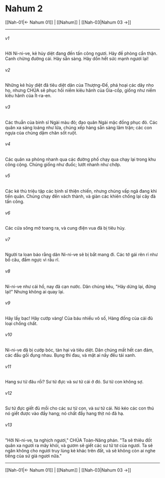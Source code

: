 # Nahum 2

[[Nah-01|← Nahum 01]] | [[Nahum]] | [[Nah-03|Nahum 03 →]]
***



###### v1 
Hỡi Ni-ni-ve, kẻ hủy diệt đang đến tấn công ngươi. Hãy đề phòng cẩn thận. Canh chừng đường cái. Hãy sẵn sàng. Hãy dồn hết sức mạnh ngươi lại! 

###### v2 
Những kẻ hủy diệt đã tiêu diệt dân của Thượng-Đế, phá hoại các dây nho họ, nhưng CHÚA sẽ phục hồi niềm kiêu hãnh của Gia-cốp, giống như niềm kiêu hãnh của Ít-ra-en. 

###### v3 
Các thuẫn của binh sĩ Ngài màu đỏ; đạo quân Ngài mặc đồng phục đỏ. Các quân xa sáng loáng như lửa, chúng xếp hàng sẵn sàng lâm trận; các con ngựa của chúng dậm chân sốt ruột. 

###### v4 
Các quân xa phóng nhanh qua các đường phố chạy qua chạy lại trong khu công cộng. Chúng giống như đuốc; lướt nhanh như chớp. 

###### v5 
Các kẻ thù triệu tập các binh sĩ thiện chiến, nhưng chúng vấp ngã đang khi tiến quân. Chúng chạy đến vách thành, và giàn các khiên chống lại cây đà tấn công. 

###### v6 
Các cửa sông mở toang ra, và cung điện vua đã bị tiêu hủy. 

###### v7 
Người ta loan báo rằng dân Ni-ni-ve sẽ bị bắt mang đi. Các tớ gái rên rỉ như bồ câu, đấm ngực vì rầu rĩ. 

###### v8 
Ni-ni-ve như cái hồ, nay đã cạn nước. Dân chúng kêu, "Hãy dừng lại, đứng lại!" Nhưng không ai quay lại. 

###### v9 
Hãy lấy bạc! Hãy cướp vàng! Của báu nhiều vô số, Hàng đống của cải đủ loại chồng chất. 

###### v10 
Ni-ni-ve đã bị cướp bóc, tàn hại và tiêu diệt. Dân chúng mất hết can đảm, các đầu gối đụng nhau. Bụng thì đau, và mặt ai nấy đều tái xanh. 

###### v11 
Hang sư tử đâu rồi? Sư tử đực và sư tử cái ở đó. Sư tử con không sợ. 

###### v12 
Sư tử đực giết đủ mồi cho các sư tử con, và sư tử cái. Nó kéo các con thú nó giết được vào đầy hang; nó chất đầy hang thịt nó đã hạ. 

###### v13 
"Hỡi Ni-ni-ve, ta nghịch ngươi," CHÚA Toàn-Năng phán. "Ta sẽ thiêu đốt quân xa ngươi ra mây khói, và gươm sẽ giết các sư tử tơ của ngươi. Ta sẽ ngăn không cho ngươi truy lùng kẻ khác trên đất, và sẽ không còn ai nghe tiếng của sứ giả ngươi nữa."

***
[[Nah-01|← Nahum 01]] | [[Nahum]] | [[Nah-03|Nahum 03 →]]

